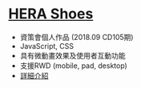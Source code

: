 [HERA Shoes](https://kyotenkacat.github.io/HERA-Shoes/)
===
- 資策會個人作品 (2018.09 CD105期)
- JavaScript, CSS
- 具有微動畫效果及使用者互動功能
- 支援RWD (mobile, pad, desktop)
- [詳細介紹](https://drive.google.com/file/d/10Z716ZvUF1-9byirf9jfVfRETRtjL9yQ/view?usp=sharing)
